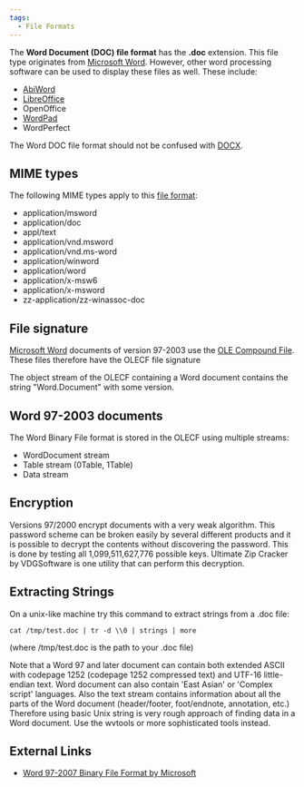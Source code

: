 ```yaml
---
tags:
  - File Formats
---
```

The **Word Document (DOC) file format** has the **.doc** extension. This file
type originates from [Microsoft Word](microsoft_word.md). However, other word
processing software can be used to display these files as well. These include:

* [AbiWord](abiword.md)
* [LibreOffice](libreoffice.md)
* OpenOffice
* [WordPad](wordpad.md)
* WordPerfect

The Word DOC file format should not be confused with [DOCX](docx.md).

## MIME types

The following MIME types apply to this [file format](file_formats.md):

* application/msword
* application/doc
* appl/text
* application/vnd.msword
* application/vnd.ms-word
* application/winword
* application/word
* application/x-msw6
* application/x-msword
* zz-application/zz-winassoc-doc

## File signature

[Microsoft Word](microsoft_word.md) documents of version 97-2003
use the [OLE Compound File](ole_compound_file.md). These
files therefore have the OLECF file signature

The object stream of the OLECF containing a Word document contains the
string "Word.Document" with some version.

## Word 97-2003 documents

The Word Binary File format is stored in the OLECF using multiple
streams:

* WordDocument stream
* Table stream (0Table, 1Table)
* Data stream

## Encryption

Versions 97/2000 encrypt documents with a very weak algorithm. This
password scheme can be broken easily by several different products and
it is possible to decrypt the contents without discovering the password.
This is done by testing all 1,099,511,627,776 possible keys. Ultimate
Zip Cracker by VDGSoftware is one utility that can perform this
decryption.

## Extracting Strings

On a unix-like machine try this command to extract strings from a .doc
file:

`cat /tmp/test.doc | tr -d \\0 | strings | more`

(where /tmp/test.doc is the path to your .doc file)

Note that a Word 97 and later document can contain both extended ASCII
with codepage 1252 (codepage 1252 compressed text) and UTF-16
little-endian text. Word document can also contain 'East Asian' or
'Complex script' languages. Also the text stream contains information
about all the parts of the Word document (header/footer, foot/endnote,
annotation, etc.) Therefore using basic Unix string is very rough
approach of finding data in a Word document. Use the wvtools or more
sophisticated tools instead.

## External Links

* [Word 97-2007 Binary File Format by Microsoft](http://download.microsoft.com/download/0/B/E/0BE8BDD7-E5E8-422A-ABFD-4342ED7AD886/Word97-2007BinaryFileFormat(doc)Specification.pdf)
